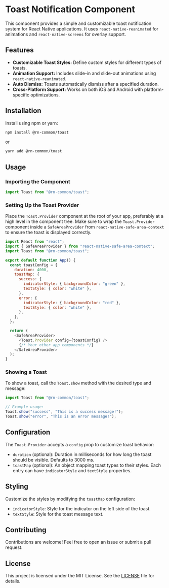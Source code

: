 # Toast Notification Component

This component provides a simple and customizable toast notification system for React Native applications. It uses `react-native-reanimated` for animations and `react-native-screens` for overlay support.

## Features

- **Customizable Toast Styles:** Define custom styles for different types of toasts.
- **Animation Support:** Includes slide-in and slide-out animations using `react-native-reanimated`.
- **Auto Dismiss:** Toasts automatically dismiss after a specified duration.
- **Cross-Platform Support:** Works on both iOS and Android with platform-specific optimizations.

## Installation

Install using npm or yarn:

```bash
npm install @rn-common/toast
```

or

```bash
yarn add @rn-common/toast
```

## Usage

### Importing the Component

```javascript
import Toast from "@rn-common/toast";
```

### Setting Up the Toast Provider

Place the `Toast.Provider` component at the root of your app, preferably at a high level in the component tree.
Make sure to wrap the `Toast.Provider` component inside a `SafeAreaProvider` from `react-native-safe-area-context` to ensure the toast is displayed correctly.

```javascript
import React from "react";
import { SafeAreaProvider } from "react-native-safe-area-context";
import Toast from "@rn-common/toast";

export default function App() {
  const toastConfig = {
    duration: 4000,
    toastMap: {
      success: {
        indicatorStyle: { backgroundColor: "green" },
        textStyle: { color: "white" },
      },
      error: {
        indicatorStyle: { backgroundColor: "red" },
        textStyle: { color: "white" },
      },
    },
  };

  return (
    <SafeAreaProvider>
      <Toast.Provider config={toastConfig} />
      {/* Your other app components */}
    </SafeAreaProvider>
  );
}
```

### Showing a Toast

To show a toast, call the `Toast.show` method with the desired type and message:

```javascript
import Toast from "@rn-common/toast";

// Example usage:
Toast.show("success", "This is a success message!");
Toast.show("error", "This is an error message!");
```

## Configuration

The `Toast.Provider` accepts a `config` prop to customize toast behavior:

- `duration` (optional): Duration in milliseconds for how long the toast should be visible. Defaults to 3000 ms.
- `toastMap` (optional): An object mapping toast types to their styles. Each entry can have `indicatorStyle` and `textStyle` properties.

## Styling

Customize the styles by modifying the `toastMap` configuration:

- `indicatorStyle`: Style for the indicator on the left side of the toast.
- `textStyle`: Style for the toast message text.

## Contributing

Contributions are welcome! Feel free to open an issue or submit a pull request.

## License

This project is licensed under the MIT License. See the [LICENSE](LICENSE) file for details.
